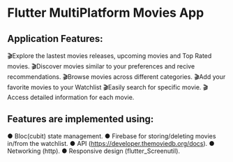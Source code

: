 

# Flutter MultiPlatform Movies App

## Application Features:
🎬Explore the lastest movies releases, upcoming movies and Top Rated movies.
🎬Discover movies similar to your preferences and recive recommendations.
🎬Browse movies across different categories.
🎬Add your favorite movies to your Watchlist
🎬Easily search for specific movie.
🎬Access detailed information for each movie.

## Features are implemented using:
● Bloc(cubit) state management.
● Firebase for storing/deleting movies in/from the watchlist.
● API (https://developer.themoviedb.org/docs).
● Networking (http).
● Responsive design (flutter_Screenutil).
